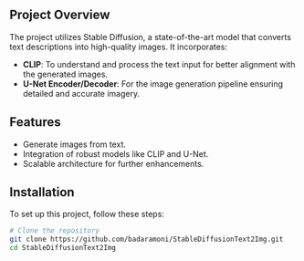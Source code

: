 ## Project Overview

The project utilizes Stable Diffusion, a state-of-the-art model that converts text descriptions into high-quality images. It incorporates:
- **CLIP**: To understand and process the text input for better alignment with the generated images.
- **U-Net Encoder/Decoder**: For the image generation pipeline ensuring detailed and accurate imagery.

## Features

- Generate images from text.
- Integration of robust models like CLIP and U-Net.
- Scalable architecture for further enhancements.

## Installation

To set up this project, follow these steps:

```bash
# Clone the repository
git clone https://github.com/badaramoni/StableDiffusionText2Img.git
cd StableDiffusionText2Img
